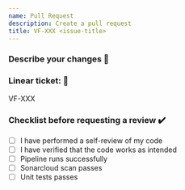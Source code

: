 ```yaml
---
name: Pull Request
description: Create a pull request
title: VF-XXX <issue-title>
---
```

### Describe your changes 📖

<text here>

### Linear ticket: 🔖

VF-XXX

### Checklist before requesting a review ✔️

- [ ] I have performed a self-review of my code
- [ ] I have verified that the code works as intended
- [ ] Pipeline runs successfully
- [ ] Sonarcloud scan passes
- [ ] Unit tests passes
